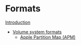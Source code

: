 # Formats

[Introduction](introduction.md)

- [Volume system formats](volume_system.md)
    - [Apple Partition Map (APM)](apm.md)
